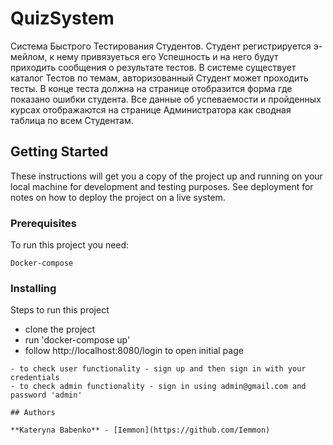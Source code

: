 # QuizSystem
Система Быстрого Тестирования Студентов. Студент регистрируется э-мейлом, к нему привязуеться его Успешность и на него будут приходить сообщения о результате тестов. В системе существует каталог Тестов по темам, авторизованный Студент может проходить тесты. В конце теста должна на странице отобразится форма где показано ошибки студента. Все данные об успеваемости и пройденных курсах отображаются на странице Администратора как сводная таблица по всем Студентам.

## Getting Started

These instructions will get you a copy of the project up and running on your local machine for development and testing purposes. See deployment for notes on how to deploy the project on a live system.

### Prerequisites

To run this project you need:

```
Docker-compose

```

### Installing

Steps to run this project

- clone the project
- run 'docker-compose up'
- follow http://localhost:8080/login to open initial page

```
- to check user functionality - sign up and then sign in with your credentials
- to check admin functionality - sign in using admin@gmail.com and password 'admin'

## Authors

**Kateryna Babenko** - [Iemmon](https://github.com/Iemmon)